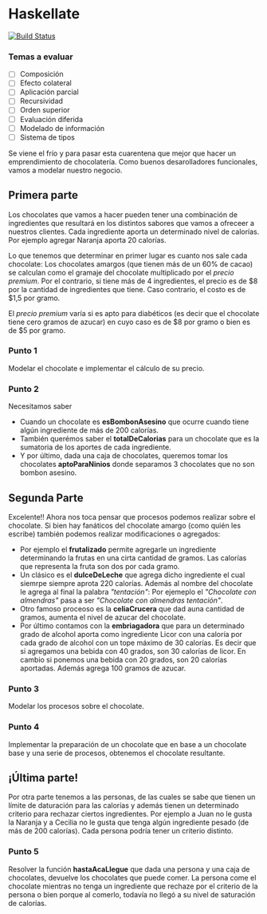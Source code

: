 # Haskellate

[![Build Status](https://travis-ci.com/Juancete/chocolateria.svg?token=7kn2iattJERWx3nrSmdM&branch=master)](https://travis-ci.com/Juancete/chocolateria)


### Temas a evaluar
- [ ] Composición 
- [ ] Efecto colateral 
- [ ] Aplicación parcial 
- [ ] Recursividad
- [ ] Orden superior
- [ ] Evaluación diferida
- [ ] Modelado de información
- [ ] Sistema de tipos

Se viene el frío y para pasar esta cuarentena que mejor que hacer un emprendimiento de chocolatería. Como buenos desarolladores funcionales, vamos a modelar nuestro negocio.

## Primera parte

Los chocolates que vamos a hacer pueden tener una combinación de ingredientes que resultará en los distintos sabores que vamos a ofreceer a nuestros clientes. Cada ingrediente aporta un determinado nivel de calorías. Por ejemplo agregar Naranja aporta 20 calorías.

Lo que tenemos que determinar en primer lugar es cuanto nos sale cada chocolate: Los chocolates amargos (que tienen más de un 60% de cacao) se calculan como el gramaje del chocolate multiplicado por el *precio premium*. Por el contrario, si tiene más de 4 ingredientes, el precio es de $8 por la cantidad de ingredientes que tiene. Caso contrario, el costo es de $1,5 por gramo.

El *precio premium* varía si es apto para diabéticos (es decir que el chocolate tiene cero gramos de azucar) en cuyo caso es de $8 por gramo o bien es de $5 por gramo.

### Punto 1
Modelar el chocolate e implementar el cálculo de su precio.

### Punto 2

Necesitamos saber
- Cuando un chocolate es **esBombonAsesino** que ocurre cuando tiene algún ingrediente de más de 200 calorías.
- También querémos saber el **totalDeCalorias** para un chocolate que es la sumatoria de los aportes de cada ingrediente.
- Y por último, dada una caja de chocolates, queremos tomar los chocolates **aptoParaNinios** donde separamos 3 chocolates que no son bombon asesino.

## Segunda Parte

Excelente!! Ahora nos toca pensar que procesos podemos realizar sobre el chocolate. Si bien hay fanáticos del chocolate amargo (como quién les escribe) también podemos realizar modificaciones o agregados:
- Por ejemplo el **frutalizado** permite agregarle un ingrediente determinando la frutas en una cirta cantidad de gramos. Las calorías que representa la fruta son dos por cada gramo. 
- Un clásico es el **dulceDeLeche** que agrega dicho ingrediente el cual siemrpe siempre aprota 220 calorías. Además al nombre del chocolate le agrega al final la palabra *"tentación"*: Por ejemeplo el *"Chocolate con almendras"* pasa a ser *"Chocolate con almendras tentación"*.
- Otro famoso proceoso es la **celiaCrucera** que dad auna cantidad de gramos, aumenta el nivel de azucar del chocolate.
- Por último contamos con la **embriagadora**  que para un determinado grado de alcohol aporta como ingrediente Licor con una caloría por cada grado de alcohol con un tope máximo de 30 calorías. Es decir que si agregamos una bebida con 40 grados, son 30 calorías de licor. En cambio si ponemos una bebida con 20 grados, son 20 calorías aportadas. Además agrega 100 gramos de azucar. 
  
### Punto 3 
Modelar los procesos sobre el chocolate. 

### Punto 4
Implementar la preparación de un chocolate que en base a un chocolate base y una serie de procesos, obtenemos el chocolate resultante. 

## ¡Última parte!
Por otra parte tenemos a las personas, de las cuales se sabe que tienen un límite de daturación para las calorías y además tienen un determinado criterio para rechazar ciertos ingredientes. Por ejemplo a Juan no le gusta la Naranja y a Cecilia no le gusta que tenga algún ingrediente pesado (de más de 200 calorías). Cada persona podría tener un criterio distinto. 

### Punto 5

Resolver la función **hastaAcaLlegue** que dada una persona y una caja de chocolates, devuelve los chocolates que puede comer. La persona come el chocolate mientras no tenga un ingrediente que rechaze por el criterio de la persona o bien porque al comerlo, todavía no llegó a su nivel de saturación de calorías. 